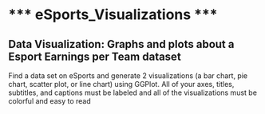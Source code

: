 # *** eSports_Visualizations ***

## Data Visualization: Graphs and plots about a Esport Earnings per Team dataset

Find a data set on eSports and generate 2 visualizations (a bar chart, pie chart, scatter plot, or line chart) using GGPlot. All of your axes, titles, subtitles, and captions must be labeled and all of the visualizations must be colorful and easy to read

